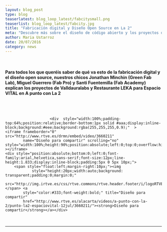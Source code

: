 ```yaml
---
layout: blog_post
type: blog
teaserlatest: blog_loop_latest/fabcitysmall.png
teaserlist: blog_loop_latest/fabcity.jpg
title: "Fabricación digital y Diseño Open Source en La 2"
meta: "Descubre más sobre el diseño de código abierto y los proyectos de Valldauralabs y Restaurante LEKA"
author: Maria Ustarroz
date: 20/07/2016
category: news
---
```



<br>
<h4>Para todos los que queréis saber de qué va esto de la fabricación digital y el diseño open source, nuestros chicos Jonathan Minchin (Green Fab Lab), Miguel Guerrero (Fab Pro) y Santi Fuentemilla (Fab Academy) explican los proyectos de Valldauralabs y Restaurante LEKA para Espacio VITAL en A punto con La 2</h4><br>
<br>

                        <div  style="width:100%;padding-top:64%;position:relative;border-bottom:1px solid #aaa;display:inline-block;background:#eee;background:rgba(255,255,255,0.9);"  >
    <iframe frameborder="0" src="http://www.rtve.es/drmn/embed/video/3660211"
            name="Diseño para compartir" scrolling="no" style="width:100%;height:90%;position:absolute;left:0;top:0;overflow:hidden;"  ></iframe>
    <div style="position:absolute;bottom:0;left:0;font-family:arial,helvetica,sans-serif;font-size:12px;line-height:1.833;display:inline-block;padding:5px 0 5px 10px;">
        <span style="float:left;margin-right:10px;"><img
                style="height:20px;width:auto;background: transparent;padding:0;margin:0;"
                src="http://img.irtve.es/css/rtve.commons/rtve.header.footer/i/logoRTVEes.png"></span> <a
            style="color:#333;font-weight:bold;" title="Diseño para compartir"
            href="http://www.rtve.es/alacarta/videos/a-punto-con-la-2/punto-la2-espaciovital-12jul/3660211/"><strong>Diseño para compartir</strong></a></div>
</div>


<br>

---